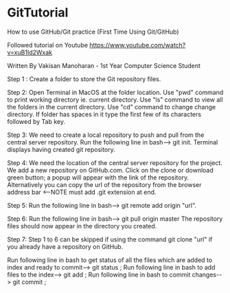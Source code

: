 # GitTutorial
How to use GitHub/Git practice (First Time Using Git/GitHub)

Followed tutorial on Youtube
https://www.youtube.com/watch?v=xuB1Id2Wxak

Written By Vakisan Manoharan - 1st Year Computer Science Student

Step 1 :
Create a folder to store the Git repository files.

Step 2:
Open Terminal in MacOS at the folder location.
Use "pwd" command to print working directory ie. current directory.
Use "ls" command to view all the folders in the current directory.
Use "cd" command to change change directory.
If folder has spaces in it type the first few of its characters followed by Tab key.

Step 3:
We need to create a local repository to push and pull from the central server repository.
Run the following line in bash--> git init.
Terminal displays having created git repository.

Step 4:
We need the location of the central server repository for the project.
We add a new repository on GitHub.com.
Click on the clone or download green button; a popup will appear with the link of the repository.
Alternatively you can copy the url of the repository from the browser address bar <--NOTE must add .git extension at end.

Step 5:
Run the following line in bash--> git remote add origin "url".

Step 6:
Run the following line in bash--> git pull origin master
The repository files should now appear in the directory you created.

Step 7:
Step 1 to 6 can be skipped if using the command git clone "url" if you already have a repository on GitHub.

Run following line in bash to get status of all the files which are added to index and ready to commit--> git status ;
Run following line in bash to add files to the index--> git add ;
Run following line in bash to commit changes--> git commit ;
